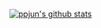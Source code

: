 [![ppjun's github stats](https://github-readme-stats.vercel.app/api?username=gdmec07120731&show_icons=true)](https://github.com/anuraghazra/github-readme-stats)
